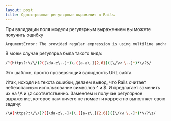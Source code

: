 ```yaml
---
layout: post
title: Однострочные регулярные выражения в Rails
---
```



При валидации поля модели регулярным выражением вы можете получить ошибку

~~~ bash
ArgumentError: The provided regular expression is using multiline anchors (^ or $), which may present a security risk. Did you mean to use \A and \z, or forgot to add the :multiline => true option?
~~~

В моем случае регулярка была такого вида:

~~~ bash
/^(https?:\/\/)?([\da-z\.-]+)\.([a-z\.]{2,6})([\/\w \.-]*)*\/?$/
~~~

Это шаблон, просто проверяющий валидность URL сайта.

Итак, исходя из текста ошибки, делаем вывод, что Rails считает небезопасным использование символов ^ и $. И предлагает заменить их на \A и \z соответственно. Заменяем и получае регулярное выражение, которое нам ничего не ломает и корректно выполняет свою задачу:

~~~ bash
/\A(https?:\/\/)?([\da-z\.-]+)\.([a-z\.]{2,6})([\/\w \.-]*)*\/?\z/
~~~